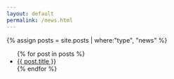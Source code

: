 ```yaml
---
layout: default
permalink: /news.html
---
```

{% assign posts = site.posts | where:"type", "news" %}

<ul>
{% for post in posts %}
<li>
<a href="{{ site.url }}{{ post.url }}">{{ post.title }}</a>
</li>
{% endfor %}
<ul>